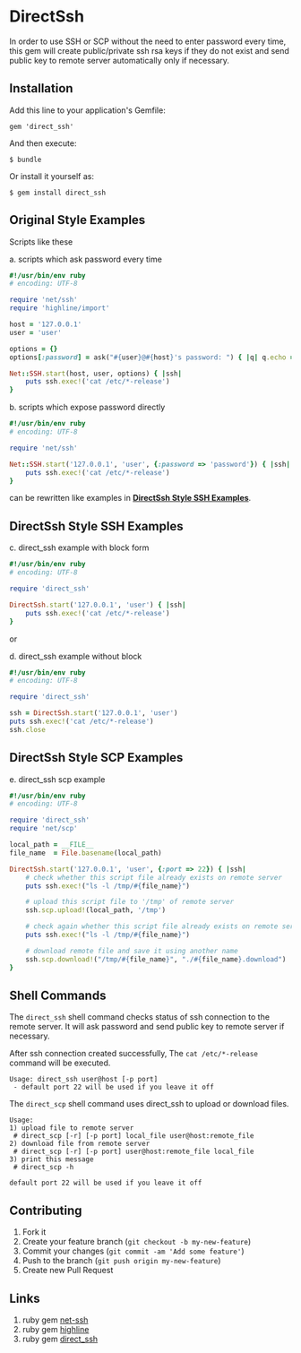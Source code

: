 # DirectSsh

In order to use SSH or SCP without the need to enter password every time, this gem will create public/private ssh rsa keys if they do not exist and send public key to remote server automatically only if necessary.

## Installation

Add this line to your application's Gemfile:

    gem 'direct_ssh'

And then execute:

    $ bundle

Or install it yourself as:

    $ gem install direct_ssh

## Original Style Examples

Scripts like these

a. scripts which ask password every time

```ruby
#!/usr/bin/env ruby
# encoding: UTF-8

require 'net/ssh'
require 'highline/import'

host = '127.0.0.1'
user = 'user'

options = {}
options[:password] = ask("#{user}@#{host}'s password: ") { |q| q.echo = false }

Net::SSH.start(host, user, options) { |ssh|
    puts ssh.exec!('cat /etc/*-release')
}
```

b. scripts which expose password directly

```ruby
#!/usr/bin/env ruby
# encoding: UTF-8

require 'net/ssh'

Net::SSH.start('127.0.0.1', 'user', {:password => 'password'}) { |ssh|
    puts ssh.exec!('cat /etc/*-release')
}
```

can be rewritten like examples in [**DirectSsh Style SSH Examples**](#directssh-style-ssh-examples).

## DirectSsh Style SSH Examples

c. direct_ssh example with block form

```ruby
#!/usr/bin/env ruby
# encoding: UTF-8

require 'direct_ssh'

DirectSsh.start('127.0.0.1', 'user') { |ssh|
    puts ssh.exec!('cat /etc/*-release')
}
```

or

d. direct_ssh example without block

```ruby
#!/usr/bin/env ruby
# encoding: UTF-8

require 'direct_ssh'

ssh = DirectSsh.start('127.0.0.1', 'user')
puts ssh.exec!('cat /etc/*-release')
ssh.close
```

## DirectSsh Style SCP Examples

e. direct_ssh scp example

```ruby
#!/usr/bin/env ruby
# encoding: UTF-8

require 'direct_ssh'
require 'net/scp'

local_path = __FILE__
file_name  = File.basename(local_path)

DirectSsh.start('127.0.0.1', 'user', {:port => 22}) { |ssh|
    # check whether this script file already exists on remote server
    puts ssh.exec!("ls -l /tmp/#{file_name}")

    # upload this script file to '/tmp' of remote server
    ssh.scp.upload!(local_path, '/tmp')

    # check again whether this script file already exists on remote server
    puts ssh.exec!("ls -l /tmp/#{file_name}")

    # download remote file and save it using another name
    ssh.scp.download!("/tmp/#{file_name}", "./#{file_name}.download")
}
```

## Shell Commands

The `direct_ssh` shell command checks status of ssh connection to the remote server. It will ask password and send public key to remote server if necessary.

After ssh connection created successfully, The `cat /etc/*-release` command will be executed.

```text
Usage: direct_ssh user@host [-p port]
 - default port 22 will be used if you leave it off
```

The `direct_scp` shell command uses direct_ssh to upload or download files.

```text
Usage:
1) upload file to remote server
 # direct_scp [-r] [-p port] local_file user@host:remote_file
2) download file from remote server
 # direct_scp [-r] [-p port] user@host:remote_file local_file
3) print this message
 # direct_scp -h

default port 22 will be used if you leave it off
```

## Contributing

1. Fork it
2. Create your feature branch (`git checkout -b my-new-feature`)
3. Commit your changes (`git commit -am 'Add some feature'`)
4. Push to the branch (`git push origin my-new-feature`)
5. Create new Pull Request

## Links

1. ruby gem [net-ssh](https://rubygems.org/gems/net-ssh)
2. ruby gem [highline](https://rubygems.org/gems/highline)
3. ruby gem [direct_ssh](https://rubygems.org/gems/direct_ssh)
